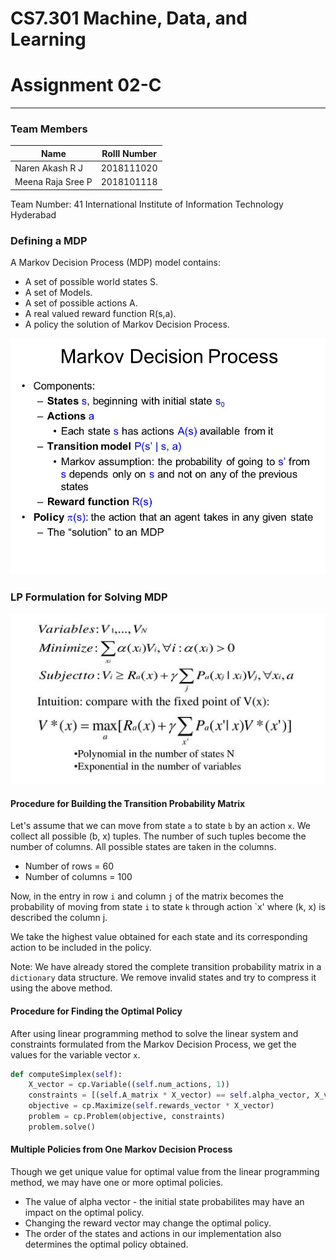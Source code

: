 # CS7.301 Machine, Data, and Learning
# Assignment 02-C

---

### Team Members

| Name | Rolll Number |
| --- | --- |
| Naren Akash R J | 2018111020 |
| Meena Raja Sree P | 2018101118 |

Team Number: 41
International Institute of Information Technology Hyderabad

### Defining a MDP

A Markov Decision Process (MDP) model contains:

- A set of possible world states S.
- A set of Models.
- A set of possible actions A.
- A real valued reward function R(s,a).
- A policy the solution of Markov Decision Process.

![Markov Decision Process](images/mdp_defn.jpg)

### LP Formulation for Solving MDP

![Linear Programming Formulation](images/mdp_lp.jpg)

#### Procedure for Building the Transition Probability Matrix

Let's assume that we can move from state `a` to state `b` by an action `x`. We collect all possible (b, x) tuples. The number of such tuples become the number of columns. All possible states are taken in the columns.

- Number of rows = 60
- Number of columns = 100

Now, in the entry in row `i` and column `j` of the matrix becomes the probability of moving from state `i` to state `k` through action `x' where (k, x) is described the column j.

We take the highest value obtained for each state and its corresponding action to be included in the policy.

Note: We have already stored the complete transition probability matrix in a `dictionary` data structure. We remove invalid states and try to compress it using the above method. 

#### Procedure for Finding the Optimal Policy

After using linear programming method to solve the linear system and constraints formulated from the Markov Decision Process, we get the values for the variable vector `x`.

```python
def computeSimplex(self):
    X_vector = cp.Variable((self.num_actions, 1))
    constraints = [(self.A_matrix * X_vector) == self.alpha_vector, X_vector >= 0]
    objective = cp.Maximize(self.rewards_vector * X_vector)
    problem = cp.Problem(objective, constraints)
    problem.solve()
```

#### Multiple Policies from One Markov Decision Process

Though we get unique value for optimal value from the linear programming method, we may have one or more optimal policies. 

- The value of alpha vector - the initial state probabilites may have an impact on the optimal policy.
- Changing the reward vector may change the optimal policy.
- The order of the states and actions in our implementation also determines the optimal policy obtained. 

